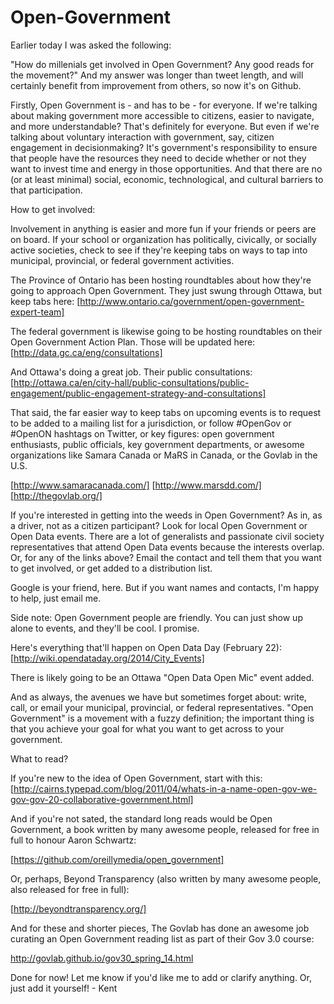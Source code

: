 Open-Government
===============

Earlier today I was asked the following:

"How do millenials get involved in Open Government? Any good reads for the movement?" And my answer was longer than tweet length, and will certainly benefit from improvement from others, so now it's on Github.


Firstly, Open Government is - and has to be - for everyone. If we're talking about making government more accessible to citizens, easier to navigate, and more understandable? That's definitely for everyone. But even if we're talking about voluntary interaction with government, say, citizen engagement in decisionmaking? It's government's responsibility to ensure that people have the resources they need to decide whether or not they want to invest time and energy in those opportunities. And that there are no (or at least minimal) social, economic, technological, and cultural barriers to that participation.


How to get involved:

Involvement in anything is easier and more fun if your friends or peers are on board. If your school or organization has politically, civically, or socially active societies, check to see if they're keeping tabs on ways to tap into municipal, provincial, or federal government activities.

The Province of Ontario has been hosting roundtables about how they're going to approach Open Government. They just swung through Ottawa, but keep tabs here: [http://www.ontario.ca/government/open-government-expert-team]

The federal government is likewise going to be hosting roundtables on their Open Government Action Plan. Those will be updated here: [http://data.gc.ca/eng/consultations]

And Ottawa's doing a great job. Their public consultations: [http://ottawa.ca/en/city-hall/public-consultations/public-engagement/public-engagement-strategy-and-consultations]

That said, the far easier way to keep tabs on upcoming events is to request to be added to a mailing list for a jurisdiction, or follow #OpenGov or #OpenON hashtags on Twitter, or key figures: open government enthusiasts, public officials, key government departments, or awesome organizations like Samara Canada or MaRS in Canada, or the Govlab in the U.S.

[http://www.samaracanada.com/]
[http://www.marsdd.com/]
[http://thegovlab.org/]

If you're interested in getting into the weeds in Open Government? As in, as a driver, not as a citizen participant? Look for local Open Government or Open Data events. There are a lot of generalists and passionate civil society representatives that attend Open Data events because the interests overlap. Or, for any of the links above? Email the contact and tell them that you want to get involved, or get added to a distribution list.

Google is your friend, here. But if you want names and contacts, I'm  happy to help, just email me.

Side note: Open Government people are friendly. You can just show up alone to events, and they'll be cool. I promise.

Here's everything that'll happen on Open Data Day (February 22): [http://wiki.opendataday.org/2014/City_Events]

There is likely going to be an Ottawa "Open Data Open Mic" event added.

And as always, the avenues we have but sometimes forget about: write, call, or email your municipal, provincial, or federal representatives. "Open Government" is a movement with a fuzzy definition; the important thing is that you achieve your goal for what you want to get across to your government.


What to read?

If you're new to the idea of Open Government, start with this: [http://cairns.typepad.com/blog/2011/04/whats-in-a-name-open-gov-we-gov-gov-20-collaborative-government.html]

And if you're not sated, the standard long reads would be Open Government, a book written by many awesome people, released for free in full to honour Aaron Schwartz:

[https://github.com/oreillymedia/open_government]

Or, perhaps, Beyond Transparency (also written by many awesome people, also released for free in full):

[http://beyondtransparency.org/]

And for these and shorter pieces, The Govlab has done an awesome job curating an Open Government reading list as part of their Gov 3.0 course:

http://govlab.github.io/gov30_spring_14.html


Done for now! Let me know if you'd like me to add or clarify anything. Or, just add it yourself! - Kent




